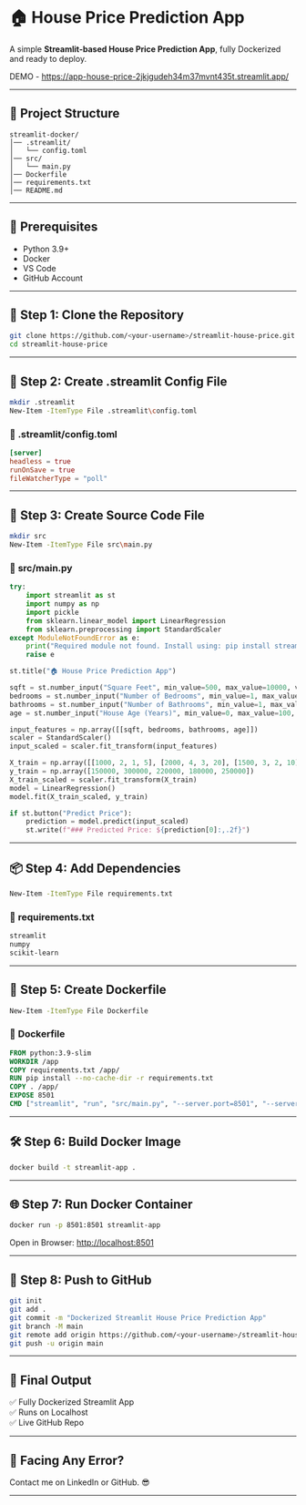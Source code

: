 # 🏠 House Price Prediction App

A simple **Streamlit-based House Price Prediction App**, fully Dockerized and ready to deploy.

DEMO - https://app-house-price-2jkjgudeh34m37mvnt435t.streamlit.app/

---

## 📂 Project Structure

```
streamlit-docker/
│── .streamlit/
│   └── config.toml
│── src/
│   └── main.py
│── Dockerfile
│── requirements.txt
│── README.md
```

---

## 🚀 Prerequisites

- Python 3.9+
- Docker
- VS Code
- GitHub Account

---

## 🎯 Step 1: Clone the Repository

```bash
git clone https://github.com/<your-username>/streamlit-house-price.git
cd streamlit-house-price
```

---

## 📂 Step 2: Create .streamlit Config File

```bash
mkdir .streamlit
New-Item -ItemType File .streamlit\config.toml
```

### 📝 **.streamlit/config.toml**
```toml
[server]
headless = true
runOnSave = true
fileWatcherType = "poll"
```

---

## 📝 Step 3: Create Source Code File

```bash
mkdir src
New-Item -ItemType File src\main.py
```

### 📜 **src/main.py**
```python
try:
    import streamlit as st
    import numpy as np
    import pickle
    from sklearn.linear_model import LinearRegression
    from sklearn.preprocessing import StandardScaler
except ModuleNotFoundError as e:
    print("Required module not found. Install using: pip install streamlit numpy scikit-learn")
    raise e

st.title("🏠 House Price Prediction App")

sqft = st.number_input("Square Feet", min_value=500, max_value=10000, value=1500)
bedrooms = st.number_input("Number of Bedrooms", min_value=1, max_value=10, value=3)
bathrooms = st.number_input("Number of Bathrooms", min_value=1, max_value=10, value=2)
age = st.number_input("House Age (Years)", min_value=0, max_value=100, value=10)

input_features = np.array([[sqft, bedrooms, bathrooms, age]])
scaler = StandardScaler()
input_scaled = scaler.fit_transform(input_features)

X_train = np.array([[1000, 2, 1, 5], [2000, 4, 3, 20], [1500, 3, 2, 10], [1200, 2, 2, 8], [1800, 3, 2, 15]])
y_train = np.array([150000, 300000, 220000, 180000, 250000])
X_train_scaled = scaler.fit_transform(X_train)
model = LinearRegression()
model.fit(X_train_scaled, y_train)

if st.button("Predict Price"):
    prediction = model.predict(input_scaled)
    st.write(f"### Predicted Price: ${prediction[0]:,.2f}")
```

---

## 📦 Step 4: Add Dependencies

```bash
New-Item -ItemType File requirements.txt
```

### 📜 **requirements.txt**
```txt
streamlit
numpy
scikit-learn
```

---

## 🐳 Step 5: Create Dockerfile

```bash
New-Item -ItemType File Dockerfile
```

### 🐳 **Dockerfile**
```dockerfile
FROM python:3.9-slim
WORKDIR /app
COPY requirements.txt /app/
RUN pip install --no-cache-dir -r requirements.txt
COPY . /app/
EXPOSE 8501
CMD ["streamlit", "run", "src/main.py", "--server.port=8501", "--server.address=0.0.0.0"]
```

---

## 🛠️ Step 6: Build Docker Image

```bash
docker build -t streamlit-app .
```

---

## 🌐 Step 7: Run Docker Container

```bash
docker run -p 8501:8501 streamlit-app
```

Open in Browser: [http://localhost:8501](http://localhost:8501)

---

## 🌲 Step 8: Push to GitHub

```bash
git init
git add .
git commit -m "Dockerized Streamlit House Price Prediction App"
git branch -M main
git remote add origin https://github.com/<your-username>/streamlit-house-price.git
git push -u origin main
```

---

## 🎉 Final Output

✅ Fully Dockerized Streamlit App  
✅ Runs on Localhost  
✅ Live GitHub Repo  

---

## 🛑 **Facing Any Error?**

Contact me on LinkedIn or GitHub. 😎

---

